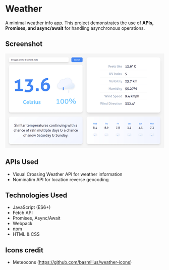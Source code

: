 # Weather

A minimal weather info app. This project demonstrates the use of **APIs, Promises, and async/await** for handling asynchronous operations.

## Screenshot

![screenshot](./src/images/screenshot.png)

## APIs Used
- Visual Crossing Weather API for weather information
- Nominatim API for location reverse geocoding

## Technologies Used
- JavaScript (ES6+)
- Fetch API
- Promises, Async/Await
- Webpack
- npm
- HTML & CSS

## Icons credit
- Meteocons (https://github.com/basmilius/weather-icons)
